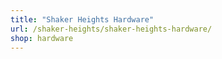 ```yaml
---
title: "Shaker Heights Hardware"
url: /shaker-heights/shaker-heights-hardware/
shop: hardware
---
```

